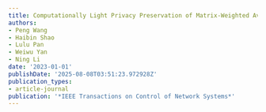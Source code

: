 ```yaml
---
title: Computationally Light Privacy Preservation of Matrix-Weighted Average Consensus
authors:
- Peng Wang
- Haibin Shao
- Lulu Pan
- Weiwu Yan
- Ning Li
date: '2023-01-01'
publishDate: '2025-08-08T03:51:23.972928Z'
publication_types:
- article-journal
publication: '*IEEE Transactions on Control of Network Systems*'
---
```

